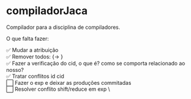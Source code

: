 # compiladorJaca

Compilador para a disciplina de compiladores.

O que falta fazer:

✅ Mudar a atribuição \
✅ Remover todos: {-> } \
✅ Fazer a verificação do cid, o que é? como se comporta relacionado ao nosso? \
✅ Tratar conflitos id cid\
⬜ Fazer o exp e deixar as produções commitadas\
⬜ Resolver conflito shift/reduce em exp \  

